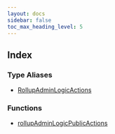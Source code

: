 ```yaml
---
layout: docs
sidebar: false
toc_max_heading_level: 5
---
```


## Index

### Type Aliases

- [RollupAdminLogicActions](type-aliases/RollupAdminLogicActions.md)

### Functions

- [rollupAdminLogicPublicActions](functions/rollupAdminLogicPublicActions.md)
